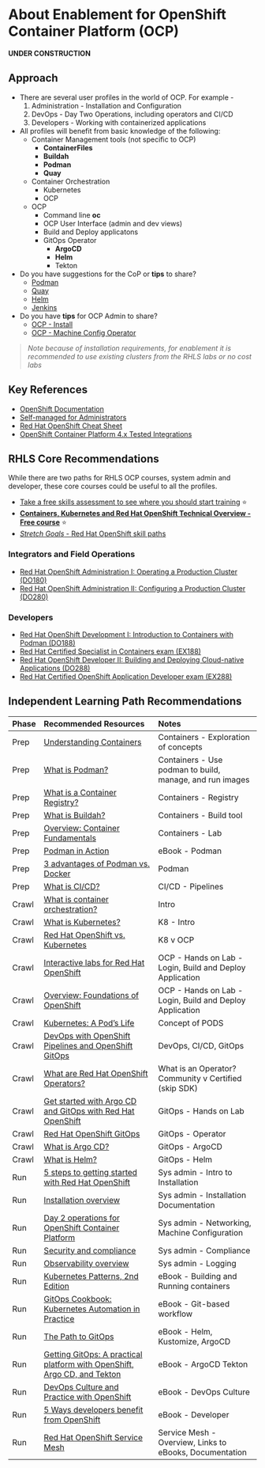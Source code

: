# About Enablement for OpenShift Container Platform (OCP)

**UNDER CONSTRUCTION**

## Approach

* There are several user profiles in the world of OCP.   For example - 
  1. Administration - Installation and Configuration
  2. DevOps - Day Two Operations, including operators and CI/CD
  3. Developers - Working with containerized applications
* All profiles will benefit from basic knowledge of the following:
  * Container Management tools (not specific to OCP)
    * **ContainerFiles**
    * **Buildah**
    * **Podman**
    * **Quay**
  * Container Orchestration
    * Kubernetes
    * OCP
  * OCP
    * Command line **oc**
    * OCP User Interface (admin and dev views) 
    * Build and Deploy applicatons
    * GitOps Operator
      * **ArgoCD**
      * **Helm**
      * Tekton
* Do you have suggestions for the CoP or **tips** to share?
  * [Podman](./tips-podman.md)
  * [Quay](./tips-quay.md)
  * [Helm](./tips-helm.md)
  * [Jenkins](./tips-jenkins.md)
* Do you have **tips** for OCP Admin to share?
  * [OCP - Install](./tips-ocp-install.md)
  * [OCP - Machine Config Operator](./tips-mco.md)

> *Note because of installation requirements, for enablement it is recommended to use existing clusters from the RHLS labs or no cost labs*

## Key References

* [OpenShift Documentation](https://docs.redhat.com/en/documentation/openshift_container_platform/4.19)
* [Self-managed for Administrators](https://docs.redhat.com/en/essentials/openshift/self-managed-for-administrators)
* [Red Hat OpenShift Cheat Sheet](https://developers.redhat.com/cheat-sheets/red-hat-openshift-container-platform)
* [OpenShift Container Platform 4.x Tested Integrations](https://access.redhat.com/articles/4128421)

## RHLS Core Recommendations

While there are two paths for RHLS OCP courses, system admin and developer, these core courses could be useful to all the profiles.

* [Take a free skills assessment to see where you should start training](https://skills.ole.redhat.com/en) :star:
* [**Containers, Kubernetes and Red Hat OpenShift Technical Overview - Free course**](https://www.redhat.com/en/services/training/do080-deploying-containerized-applications-technical-overview) :star:
* [*Stretch Goals* - Red Hat OpenShift skill paths](https://www.redhat.com/en/resources/openshift-skill-paths-datasheet)

### Integrators and Field Operations

* [Red Hat OpenShift Administration I: Operating a Production Cluster (DO180)](https://www.redhat.com/en/services/training/red-hat-openshift-administration-i-operating-a-production-cluster)
* [Red Hat OpenShift Administration II: Configuring a Production Cluster (DO280)](https://www.redhat.com/en/services/training/red-hat-openshift-administration-ii-configuring-a-production-cluster)

### Developers  

* [Red Hat OpenShift Development I: Introduction to Containers with Podman (DO188)](https://www.redhat.com/en/services/training/do188-red-hat-open-shift-development-introduction-containers-with-podman)
* [Red Hat Certified Specialist in Containers exam (EX188)](https://www.redhat.com/en/services/training/ex188-red-hat-certified-specialist-containers-exam)
* [Red Hat OpenShift Developer II: Building and Deploying Cloud-native Applications (DO288)](https://www.redhat.com/en/services/training/red-hat-openshift-developer-ii-building-and-deploying-cloud-native-applications)
* [Red Hat Certified OpenShift Application Developer exam (EX288)](https://www.redhat.com/en/services/training/ex288-red-hat-certified-openshift-application-developer-exam)

## Independent Learning Path Recommendations

|Phase | Recommended Resources | Notes |
| :--  | :-------------------- | :---- |
|Prep  | [Understanding Containers](https://www.redhat.com/en/topics/containers) | Containers - Exploration of concepts  |
|Prep  | [What is Podman?](https://www.redhat.com/en/topics/containers/what-is-podman) | Containers - Use podman to build, manage, and run images |
|Prep  | [What is a Container Registry?](https://www.redhat.com/en/topics/cloud-native-apps/what-is-a-container-registry) | Containers - Registry|
|Prep  | [What is Buildah?](https://www.redhat.com/en/topics/containers/what-is-buildah) | Containers - Build tool |
|Prep  | [Overview: Container Fundamentals](https://developers.redhat.com/learn/rhel/container-fundamentals) | Containers - Lab |
|Prep  | [Podman in Action](https://developers.redhat.com/e-books/podman-action) | eBook - Podman |
|Prep  | [3 advantages of Podman vs. Docker](https://developers.redhat.com/articles/2023/08/03/3-advantages-docker-podman)| Podman |
|Prep  | [What is CI/CD?](https://www.redhat.com/en/topics/devops/what-is-ci-cd#why-is-ci/cd-important) | CI/CD - Pipelines |
|Crawl | [What is container orchestration?](https://www.redhat.com/en/topics/containers/what-is-container-orchestration#what-is-container-orchestration) | Intro |
|Crawl | [What is Kubernetes?](https://www.redhat.com/en/topics/containers/what-is-kubernetes) | K8 - Intro |
|Crawl | [Red Hat OpenShift vs. Kubernetes](https://www.redhat.com/en/technologies/cloud-computing/openshift/red-hat-openshift-kubernetes) | K8 v OCP |
|Crawl | [Interactive labs for Red Hat OpenShift](https://www.redhat.com/en/interactive-labs/openshift) | OCP - Hands on Lab - Login, Build and Deploy Application |
|Crawl | [Overview: Foundations of OpenShift](https://developers.redhat.com/learn/openshift/foundations-openshift) | OCP - Hands on Lab - Login, Build and Deploy Application |
|Crawl | [Kubernetes: A Pod’s Life](https://www.redhat.com/en/blog/kubernetes-pods-life) | Concept of PODS |
|Crawl | [DevOps with OpenShift Pipelines and OpenShift GitOps](https://developers.redhat.com/articles/2024/09/17/devops-openshift-pipelines-gitops) | DevOps, CI/CD, GitOps |
|Crawl | [What are Red Hat OpenShift Operators?](https://www.redhat.com/en/technologies/cloud-computing/openshift/what-are-openshift-operators) | What is an Operator?   Community v Certified (skip SDK)|
|Crawl | [Get started with Argo CD and GitOps with Red Hat OpenShift](https://www.redhat.com/en/interactive-labs/openshift) |GitOps - Hands on  Lab |
|Crawl | [Red Hat OpenShift GitOps](https://www.redhat.com/en/technologies/cloud-computing/openshift/gitops) | GitOps - Operator |
|Crawl | [What is Argo CD?](https://www.redhat.com/en/topics/devops/what-is-argocd) | GitOps -  ArgoCD |
|Crawl | [What is Helm?](https://www.redhat.com/en/topics/devops/what-is-helm#overview) | GitOps - Helm |
|Run   | [5 steps to getting started with Red Hat OpenShift](https://www.redhat.com/en/resources/5-steps-getting-started-with-openshift-checklist) | Sys admin - Intro to Installation |
|Run   | [Installation overview](https://docs.redhat.com/en/documentation/openshift_container_platform/4.19/html/installation_overview/index)| Sys admin - Installation Documentation |
|Run   | [Day 2 operations for OpenShift Container Platform](https://docs.redhat.com/en/documentation/openshift_container_platform/4.19/html/postinstallation_configuration/index)| Sys admin - Networking, Machine Configuration |
|Run   | [Security and compliance](https://docs.redhat.com/en/documentation/openshift_container_platform/4.19/html/security_and_compliance/index) | Sys admin - Compliance |
|Run   | [Observability overview](https://docs.redhat.com/en/documentation/openshift_container_platform/4.19/html/observability_overview/index) | Sys admin - Logging |
|Run   | [Kubernetes Patterns, 2nd Edition](https://developers.redhat.com/e-books/kubernetes-patterns) | eBook - Building and Running containers  |
|Run   | [GitOps Cookbook: Kubernetes Automation in Practice](https://developers.redhat.com/e-books/gitops-cookbook?extIdCarryOver=true&intcmp=7015Y000003t7aWQAQ&percmp=RHCTG0250000438148&sc_cid=701f2000000tyN6AAI) | eBook -  Git-based workflow|
|Run   | [The Path to GitOps](https://developers.redhat.com/e-books/path-gitops) | eBook - Helm, Kustomize, ArgoCD |
|Run   | [Getting GitOps: A practical platform with OpenShift, Argo CD, and Tekton](https://developers.redhat.com/e-books/getting-gitops-practical-platform-openshift-argo-cd-and-tekton) | eBook - ArgoCD Tekton |
|Run   | [DevOps Culture and Practice with OpenShift](https://developers.redhat.com/e-books/devops-culture-and-practice-openshift) | eBook - DevOps Culture |
|Run   | [5 Ways developers benefit from OpenShift](https://developers.redhat.com/e-books/5-ways-developers-benefit-red-hat-openshift)   | eBook - Developer |
|Run   | [Red Hat OpenShift Service Mesh](https://www.redhat.com/en/technologies/cloud-computing/openshift/what-is-openshift-service-mesh) | Service Mesh - Overview, Links to eBooks, Documentation |
